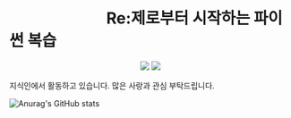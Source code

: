# 　 　 　 　 　 Re:제로부터 시작하는 파이썬 복습

<p align="center">
  <a href="https://discord.gg" target="_blank"><img src="https://img.shields.io/badge/매코＃0663-5865F2?style=plastic&logo=Discord&logoColor=5865F2"/></a>
  <a href="https://discord.gg" target="_blank"><img src="https://img.shields.io/badge/seokjw0727-181717?style=plastic&logo=Github&logoColor=181717"/></a>
</p>

지식인에서 활동하고 있습니다.
많은 사랑과 관심 부탁드립니다.


![Anurag's GitHub stats](https://github-readme-stats.vercel.app/api?username=seokjw0727&show_icons=true&theme=radical)


